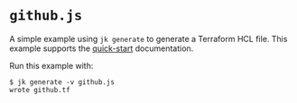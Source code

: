 # `github.js`

A simple example using `jk generate` to generate a Terraform HCL file. This
example supports the [quick-start][quick-start] documentation.

[quick-start]: https://jkcfg.github.io/#/documentation/quick-start

Run this example with:

```console
$ jk generate -v github.js
wrote github.tf
```
